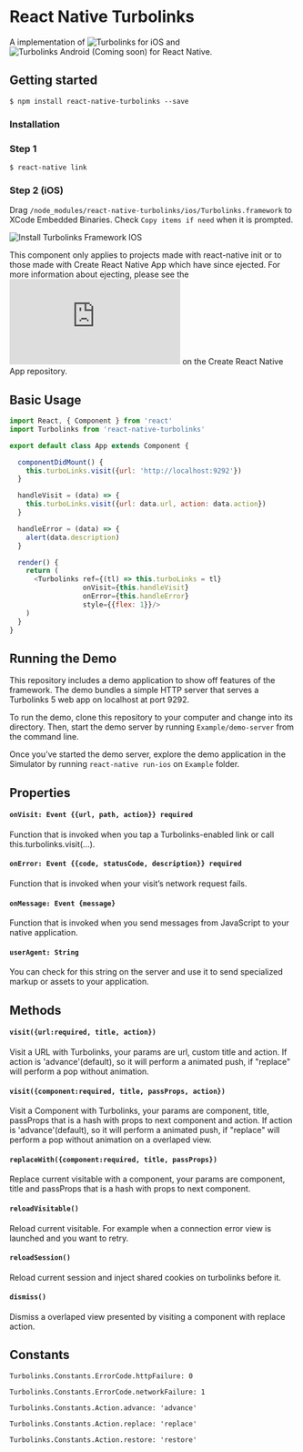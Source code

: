 # React Native Turbolinks
A implementation of ![Turbolinks for iOS](https://github.com/turbolinks/turbolinks-ios) and ![Turbolinks Android (Coming soon)](https://github.com/turbolinks/turbolinks-android) for React Native.

## Getting started
`$ npm install react-native-turbolinks --save`

### Installation
### Step 1
`$ react-native link`

### Step 2 (iOS)
Drag `/node_modules/react-native-turbolinks/ios/Turbolinks.framework` to XCode Embedded Binaries. Check `Copy items if need` when it is prompted.

![Install Turbolinks Framework IOS](https://raw.githubusercontent.com/lazaronixon/react-native-turbolinks/master/Example/screenshots/install-turbolinks-framework-ios.jpg)

This component only applies to projects made with react-native init or to those made with Create React Native App which have since ejected. For more information about ejecting, please see the ![guide](https://github.com/react-community/create-react-native-app/blob/master/EJECTING.md) on the Create React Native App repository.

## Basic Usage
```javascript
import React, { Component } from 'react'
import Turbolinks from 'react-native-turbolinks'

export default class App extends Component {

  componentDidMount() {
    this.turboLinks.visit({url: 'http://localhost:9292'})
  }

  handleVisit = (data) => {
    this.turboLinks.visit({url: data.url, action: data.action})
  }

  handleError = (data) => {
    alert(data.description)
  }

  render() {
    return (
      <Turbolinks ref={(tl) => this.turboLinks = tl}
                  onVisit={this.handleVisit}
                  onError={this.handleError}
                  style={{flex: 1}}/>
    )
  }
}
```

## Running the Demo
This repository includes a demo application to show off features of the framework. The demo bundles a simple HTTP server that serves a Turbolinks 5 web app on localhost at port 9292.

To run the demo, clone this repository to your computer and change into its directory. Then, start the demo server by running `Example/demo-server` from the command line.

Once you’ve started the demo server, explore the demo application in the Simulator by running `react-native run-ios` on `Example` folder.

## Properties

#### `onVisit: Event {{url, path, action}} required`
Function that is invoked when you tap a Turbolinks-enabled link or call this.turbolinks.visit(...).

#### `onError: Event {{code, statusCode, description}} required`
Function that is invoked when your visit’s network request fails.

#### `onMessage: Event {message}`
Function that is invoked when you send messages from JavaScript to your native application.

#### `userAgent: String`
You can check for this string on the server and use it to send specialized markup or assets to your application.

## Methods

#### `visit({url:required, title, action})`
Visit a URL with Turbolinks, your params are url, custom title and action. If action is 'advance'(default), so it will perform a animated push, if "replace" will perform a pop without animation.

#### `visit({component:required, title, passProps, action})`
Visit a Component with Turbolinks, your params are component, title, passProps that is a hash with props to next component and action. If action is 'advance'(default), so it will perform a animated push, if "replace" will perform a pop without animation on a overlaped view.

#### `replaceWith({component:required, title, passProps})`
Replace current visitable with a component, your params are component, title and passProps that is a hash with props to next component.

#### `reloadVisitable()`
Reload current visitable. For example when a connection error view is launched and you want to retry.

#### `reloadSession()`
Reload current session and inject shared cookies on turbolinks before it.

#### `dismiss()`
Dismiss a overlaped view presented by visiting a component with replace action.

## Constants

`Turbolinks.Constants.ErrorCode.httpFailure: 0`

`Turbolinks.Constants.ErrorCode.networkFailure: 1`

`Turbolinks.Constants.Action.advance: 'advance'`

`Turbolinks.Constants.Action.replace: 'replace'`

`Turbolinks.Constants.Action.restore: 'restore'`
